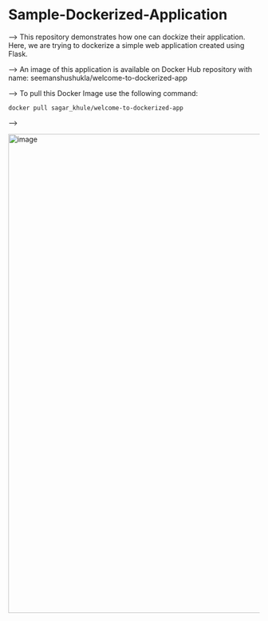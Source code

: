 # Sample-Dockerized-Application
--> This repository demonstrates how one can dockize their application. Here, we are trying to dockerize a simple web application created using Flask.

--> An image of this application is available on Docker Hub repository with name: seemanshushukla/welcome-to-dockerized-app

--> To pull this Docker Image use the following command:
```
docker pull sagar_khule/welcome-to-dockerized-app
```

--> 

<img width="959" alt="image" src="https://user-images.githubusercontent.com/65499387/233840316-6c133c45-a3b5-4dc7-bfec-45be73e076ba.png">


